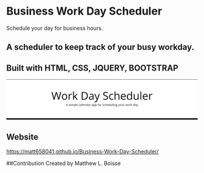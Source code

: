 # Business Work Day Scheduler
 Schedule your day for business hours.
 ## A scheduler to keep track of your busy workday.

 ## Built with HTML, CSS, JQUERY, BOOTSTRAP

 ![alt text](images/work-day-screenshot.png)

 ## Website
 https://matt658041.github.io/Business-Work-Day-Scheduler/

 ##Contribution 
 Created by Matthew L. Boisse
